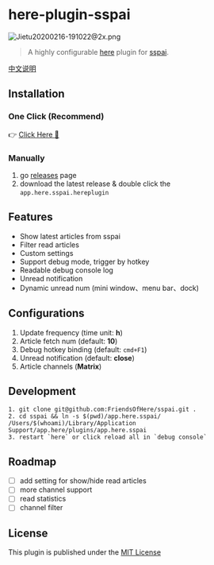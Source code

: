 # here-plugin-sspai

![Jietu20200216-191022@2x.png](https://i.loli.net/2020/02/16/svhqUfegDZF5acb.png)

> A highly configurable [here](https://here.app/) plugin for [sspai](http://sspai.com/).

[中文说明](./readme_zh.md)

## Installation

### One Click  (Recommend)
👉 <a href="https://jump.here.app/?installPlugin?title=sspai&url=https://github.com/FriendsOfHere/sspai/releases/latest/download/app.here.sspai.hereplugin">Click Here 🔌</a>

### Manually
1. go [releases](https://github.com/FriendsOfHere/sspai/releases/latest/) page
2. download the latest release & double click the `app.here.sspai.hereplugin`

## Features
- Show latest articles from sspai
- Filter read articles
- Custom settings
- Support debug mode, trigger by hotkey
- Readable debug console log
- Unread notification
- Dynamic unread num (mini window、menu bar、dock)

## Configurations
1. Update frequency (time unit: **h**)
2. Article fetch num (default: **10**)
3. Debug hotkey binding (default: `cmd+F1`)
4. Unread notification (default: **close**)
5. Article channels (**Matrix**)

## Development

```console
1. git clone git@github.com:FriendsOfHere/sspai.git .
2. cd sspai && ln -s $(pwd)/app.here.sspai/ /Users/$(whoami)/Library/Application Support/app.here/plugins/app.here.sspai
3. restart `here` or click reload all in `debug console`
```

## Roadmap
- [ ] add setting for show/hide read articles
- [ ] more channel support
- [ ] read statistics
- [ ] channel filter

## License
This plugin is published under the [MIT License](https://opensource.org/licenses/mit-license.php)
